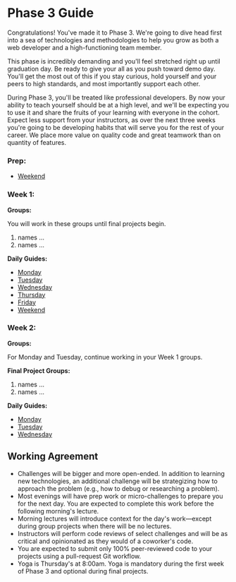 # Phase 3 Guide

Congratulations! You've made it to Phase 3. We're going to
dive head first into a sea of technologies and methodologies to help you grow as both a web developer and a high-functioning team member.

This phase is incredibly demanding and you'll feel stretched right up
until graduation day. Be ready to give your all as you push toward demo day.
You'll get the most out of this if you stay curious, hold yourself and your
peers to high standards, and most importantly support each other.

During Phase 3, you'll be treated like professional developers.  By now your ability to teach yourself should be at a high level, and we'll be expecting you to use it and share the fruits of your learning with everyone in the cohort. Expect less support from your instructors, as over the next three weeks you're going to be developing habits that will serve you for the rest of your career. We place more value on quality code and great teamwork than on quantity of features.

### Prep:
- [Weekend](phase-3-prep/weekend-prep.md)

### Week 1:

**Groups:**

You will work in these groups until final projects begin.

1. names ...
2. names ...

**Daily Guides:**

- [Monday](week-1/monday.md)
- [Tuesday](week-1/tuesday.md)
- [Wednesday](week-1/wednesday.md)
- [Thursday](week-1/thursday.md)
- [Friday](week-1/friday.md)
- [Weekend](week-1/weekend.md)

### Week 2:

**Groups:**

For Monday and Tuesday, continue working in your Week 1 groups.

**Final Project Groups:**

1. names ...
2. names ...

**Daily Guides:**

- [Monday](week-2/monday.md)
- [Tuesday](week-2/tuesday.md)
- [Wednesday](week-2/wednesday.md)

## Working Agreement

- Challenges will be bigger and more open-ended. In addition to learning new technologies, an additional challenge will be strategizing how to approach the problem (e.g., how to debug or researching a problem).
- Most evenings will have prep work or micro-challenges to prepare you for the next day. You are expected to complete this work before the following morning's lecture.
- Morning lectures will introduce context for the day's work—except during group projects when there will be no lectures.
- Instructors will perform code reviews of select challenges and will be as critical and opinionated as they would of a coworker's code.
- You are expected to submit only 100% peer-reviewed code to your projects using a pull-request Git workflow.
- Yoga is Thursday's at 8:00am. Yoga is mandatory during the first week of Phase 3 and optional during final projects.
